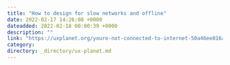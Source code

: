 ```yaml
---
title: "How to design for slow networks and offline"
date: 2022-02-17 14:26:08 +0000
dateadded: 2022-02-18 00:00:39 +0000
description: ""
link: "https://uxplanet.org/youre-not-connected-to-internet-50a46ee016a7?source=rss----819cc2aaeee0---4"
category:
directory: _directory/ux-planet.md
---
```

